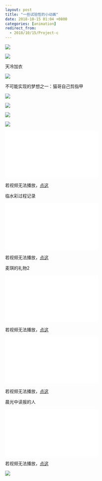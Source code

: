 ```yaml
---
layout: post
title: "一些试验性的小动画"
date: 2018-10-15 01:04 +0800
categories: [animation]
redirect_from:
  - 2018/10/15/Project-c
---
```




![](http://wx4.sinaimg.cn/large/698f3196gy1fw95ie10pvg218g0xcgqb.gif)











![](http://wx1.sinaimg.cn/large/698f3196gy1fw9axppdwqg218g0xc46k.gif)









天冷加衣

![](http://wx4.sinaimg.cn/large/698f3196ly1fwa56gj667g218g0xc46x.gif)











不可能实现的梦想之一：猫哥自己剪指甲

![](http://wx4.sinaimg.cn/large/698f3196gy1fw9axam1zig218g0xce81.gif)













![](http://wx3.sinaimg.cn/large/698f3196gy1fw9ae4mgfrg218g0xcdzx.gif)













![](http://wx1.sinaimg.cn/large/698f3196ly1fwa5e6evlwg218g0xc4mv.gif)











![](http://wx3.sinaimg.cn/large/698f3196ly1fwa5egllfng218g0xcan4.gif)









<div class="video">
  <iframe src="//player.bilibili.com/player.html?aid=28541526&cid=49398977&page=1" scrolling="no" border="0" frameborder="no" framespacing="0" allowfullscreen="true"> </iframe>
</div>









若视频无法播放，[点这](https://www.bilibili.com/video/av28541526)







临水彩过程记录

<div class="video">
  <iframe src="//player.bilibili.com/player.html?aid=28356769&cid=49045858&page=1" scrolling="no" border="0" frameborder="no" framespacing="0" allowfullscreen="true"> </iframe>
</div>







 若视频无法播放，[点这](https://www.bilibili.com/video/av28356769)











麦琪的礼物2

<div class="video">
  <iframe src="//player.bilibili.com/player.html?aid=28356869&cid=49047747&page=1" scrolling="no" border="0" frameborder="no" framespacing="0" allowfullscreen="true"> </iframe>
</div>







若视频无法播放，[点这](https://www.bilibili.com/video/av28356869)





<div class="video">
  <iframe src="//player.bilibili.com/player.html?aid=28575930&cid=49469358&page=1" scrolling="no" border="0" frameborder="no" framespacing="0" allowfullscreen="true"> </iframe>
</div>









若视频无法播放，[点这](https://www.bilibili.com/video/av28575930)



晨光中读报的人



<div class="video">
  <iframe src="//player.bilibili.com/player.html?aid=33970056&cid=59493248&page=1" scrolling="no" border="0" frameborder="no" framespacing="0" allowfullscreen="true"> </iframe>
</div>











若视频无法播放，[点这](https://www.bilibili.com/video/av33970056)







![](http://wx4.sinaimg.cn/mw690/698f3196gy1fl8rdgnq52j20lc0sgdlu.jpg)



